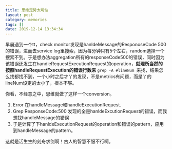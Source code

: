 ```yaml
---
title: 思维定势太可怕
layout: post
category: memories
tags: []
date: 2019-12-14 13:34:34
---
```


早晨遇到一个tt，check monitor发现是hanldeMessage的ResponoseCode 500的错误，进而去service log里搜索，因为每分钟只有5个左右，random选择一个搜索不到。于是想办法aggregation所有的responseCode500的错误，同时因为该错误还发生在handleRequestExecutionRequest的operation，**就理所当然的按照handleRequestExecution的错误行数来** `grep -A #lineNum `来找，结果怎么找都找不到，一个小时之后才丫的发现，不是metrics有问题，而是丫的lineNum设定的太小了，根本不够。

你看，不经意之中，思维就做了这样一个conversion。

1. Error 在handleMessage和handleExecutionRequest.
2. Grep ResponseCode:500 发现的全是hanldeExcutionRequest的错误，而我想找handleMessage的错误
3. 于是计算了下hanldeExecutionRequest的operation和错误的pattern，应用到handleMessage的pattern。

这就是活生生的刻舟求剑啊！古人的智慧不服不行啊。

